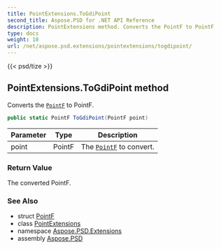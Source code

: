 ```yaml
---
title: PointExtensions.ToGdiPoint
second_title: Aspose.PSD for .NET API Reference
description: PointExtensions method. Converts the PointF to PointF
type: docs
weight: 10
url: /net/aspose.psd.extensions/pointextensions/togdipoint/
---
```

{{< psd/tize >}}
## PointExtensions.ToGdiPoint method

Converts the [`PointF`](../../../aspose.psd/pointf/) to PointF.

```csharp
public static PointF ToGdiPoint(PointF point)
```

| Parameter | Type | Description |
| --- | --- | --- |
| point | PointF | The [`PointF`](../../../aspose.psd/pointf/) to convert. |

### Return Value

The converted PointF.

### See Also

* struct [PointF](../../../aspose.psd/pointf/)
* class [PointExtensions](../)
* namespace [Aspose.PSD.Extensions](../../../aspose.psd.extensions/)
* assembly [Aspose.PSD](../../../)


